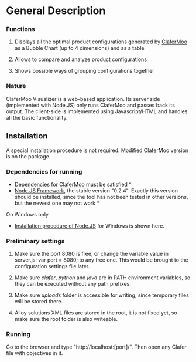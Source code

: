 General Description
======

### Functions

1. Displays all the optimal product configurations generated by [ClaferMoo](https://github.com/gsdlab/claferMooStandalone) as a Bubble Chart (up to 4 dimensions) and as a table

2. Allows to compare and analyze product configurations

3. Shows possible ways of grouping configurations together  

### Nature

ClaferMoo Visualizer is a web-based application. Its server side (implemented with Node.JS) only runs ClaferMoo and passes back its output.
The client-side is implemented using Javascript/HTML and handles all the basic functionality.

Installation
--------------------

A special installation procedure is not required. Modified ClaferMoo version is on the package.

### Dependencies for running

* Dependencies for [ClaferMoo](https://github.com/gsdlab/claferMooStandalone) must be satisfied *
* [Node.JS Framework](http://nodejs.org/dist/), the stable version "0.2.4". Exactly this version should be installed, since the tool has not been tested in other versions, but the newest one may not work *

On Windows only

* [Installation procedure of Node.JS](http://www.lucashills.com/articles/3) for Windows is shown here.
  
### Preliminary settings

1. Make sure the port 8080 is free, or change the variable value in server.js:
  var port = 8080;
to any free one. This would be brought to the configuration settings file later.

2. Make sure *clafer*, *python* and *java* are in PATH environment variables, so they can be executed without any path prefixes.

3. Make sure *uploads* folder is accessible for writing, since temporary files will be stored there.

4. Alloy solutions XML files are stored in the root, it is not fixed yet, so make sure the root folder is also writeable.

### Running

Go to the browser and type "http://localhost:[port]/". Then open any Clafer file with objectives in it.